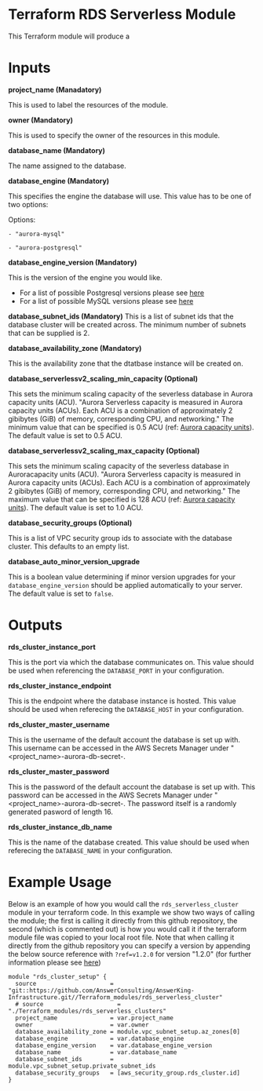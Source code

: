 # Terraform RDS Serverless Module

This Terraform module will produce a 


# Inputs
**project_name (Manadatory)**

This is used to label the resources of the module.

**owner (Mandatory)**

This is used to specify the owner of the resources in this module.

**database_name (Mandatory)**

The name assigned to the database.

**database_engine (Mandatory)**

This specifies the engine the database will use. This value has to be one of two options:

  Options:
  
    - "aurora-mysql"
    
    - "aurora-postgresql"

**database_engine_version (Mandatory)**

This is the version of the engine you would like.
  - For a list of possible Postgresql versions please see [here](https://docs.aws.amazon.com/AmazonRDS/latest/AuroraUserGuide/AuroraPostgreSQL.Updates.Versions.html)
  - For a list of possible MySQL versions please see [here](https://docs.aws.amazon.com/AmazonRDS/latest/AuroraUserGuide/AuroraMySQL.Updates.Versions.html)

**database_subnet_ids (Mandatory)**
This is a list of subnet ids that the database cluster will be created across. The minimum number of subnets that can be supplied is 2.

**database_availability_zone (Mandatory)**

This is the availability zone that the dtatbase instance will be created on.

**database_serverlessv2_scaling_min_capacity (Optional)**

This sets the minimum scaling capacity of the severless database in Aurora capacity units (ACU). "Aurora Serverless capacity is measured in Aurora capacity units (ACUs). Each ACU is a combination of approximately 2 gibibytes (GiB) of memory, corresponding CPU, and networking." The minimum value that can be specified is 0.5 ACU (ref: [Aurora capacity units](https://aws.amazon.com/blogs/aws/amazon-aurora-serverless-v2-is-generally-available-instant-scaling-for-demanding-workloads/#:~:text=Aurora%20Serverless%20capacity%20is%20measured,capacity%20supported%20is%20128%20ACU.)). The default value is set to 0.5 ACU.

**database_serverlessv2_scaling_max_capacity (Optional)**

This sets the minimum scaling capacity of the severless database in Auroracapacity units (ACU). "Aurora Serverless capacity is measured in Aurora capacity units (ACUs). Each ACU is a combination of approximately 2 gibibytes (GiB) of memory, corresponding CPU, and networking." The maximum value that can be specified is 128 ACU (ref: [Aurora capacity units](https://aws.amazon.com/blogs/aws/amazon-aurora-serverless-v2-is-generally-available-instant-scaling-for-demanding-workloads/#:~:text=Aurora%20Serverless%20capacity%20is%20measured,capacity%20supported%20is%20128%20ACU.)). The default value is set to 1.0 ACU.

**database_security_groups (Optional)**

This is a list of VPC security group ids to associate with the database cluster. This defaults to an empty list.

**database_auto_minor_version_upgrade**

This is a boolean value determining if minor version upgrades for your `database_engine_version` should be applied automatically to your server. The default value is set to `false`.

# Outputs

**rds_cluster_instance_port**

This is the port via which the database communicates on. This value should be used when referencing the `DATABASE_PORT` in your configuration.

**rds_cluster_instance_endpoint**

This is the endpoint where the database instance is hosted. This value should be used when referecing the `DATABASE_HOST` in your configuration.

**rds_cluster_master_username**

This is the username of the default account the database is set up with. This username can be accessed in the AWS Secrets Manager under "<project_name>-aurora-db-secret-<random-hex-string>.

**rds_cluster_master_password**

This is the password of the default account the database is set up with. This password can be accessed in the AWS Secrets Manager under "<project_name>-aurora-db-secret-<random-hex-string>. The password itself is a randomly generated pasword of length 16.

**rds_cluster_instance_db_name**

This is the name of the database created. This value should be used when referecing the `DATABASE_NAME` in your configuration.


# Example Usage

Below is an example of how you would call the `rds_serverless_cluster` module in your terraform code. In this example we show two ways of calling the module; the first is calling it directly from this github repository, the second (which is commented out) is how you would call it if the terraform module file was copied to your local root file. Note that when calling it directly from the github repository you can specify a version by appending the below source reference with `?ref=v1.2.0` for version "1.2.0" (for further information please see [here](https://developer.hashicorp.com/terraform/language/modules/sources#modules-in-package-sub-directories))

<pre><code>module "rds_cluster_setup" {
  source                     = "git::https://github.com/AnswerConsulting/AnswerKing-Infrastructure.git//Terraform_modules/rds_serverless_cluster"
  # source                     = "./Terraform_modules/rds_serverless_clusters"
  project_name               = var.project_name
  owner                      = var.owner
  database_availability_zone = module.vpc_subnet_setup.az_zones[0]
  database_engine            = var.database_engine
  database_engine_version    = var.database_engine_version
  database_name              = var.database_name
  database_subnet_ids        = module.vpc_subnet_setup.private_subnet_ids
  database_security_groups   = [aws_security_group.rds_cluster.id]
}
</code></pre>
